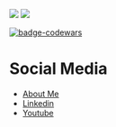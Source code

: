![](http://github-profile-summary-cards.vercel.app/api/cards/stats?username=hadihammurabi&theme=github)
![](http://github-profile-summary-cards.vercel.app/api/cards/most-commit-language?username=hadihammurabi&theme=github)

[![badge-codewars](https://www.codewars.com/users/hadihammurabi/badges/small)](https://www.codewars.com/users/hadihammurabi)

# Social Media
* [About Me](https://stackoverflow.com/story/hadihammurabi)
* [Linkedin](https://www.linkedin.com/in/hadihammurabi/)
* [Youtube](https://www.youtube.com/c/tamankodekode)
